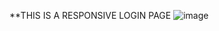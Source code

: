 **THIS IS A RESPONSIVE LOGIN PAGE 
![image](https://user-images.githubusercontent.com/94219488/193801303-692314b9-cfed-441e-bac0-b31d0ccd13a0.png)

